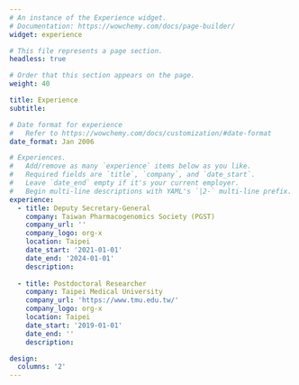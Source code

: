 ```yaml
---
# An instance of the Experience widget.
# Documentation: https://wowchemy.com/docs/page-builder/
widget: experience

# This file represents a page section.
headless: true

# Order that this section appears on the page.
weight: 40

title: Experience
subtitle:

# Date format for experience
#   Refer to https://wowchemy.com/docs/customization/#date-format
date_format: Jan 2006

# Experiences.
#   Add/remove as many `experience` items below as you like.
#   Required fields are `title`, `company`, and `date_start`.
#   Leave `date_end` empty if it's your current employer.
#   Begin multi-line descriptions with YAML's `|2-` multi-line prefix.
experience:
  - title: Deputy Secretary-General
    company: Taiwan Pharmacogenomics Society (PGST)
    company_url: ''
    company_logo: org-x
    location: Taipei
    date_start: '2021-01-01'
    date_end: '2024-01-01'
    description: 
        
  - title: Postdoctoral Researcher
    company: Taipei Medical University
    company_url: 'https://www.tmu.edu.tw/'
    company_logo: org-x
    location: Taipei
    date_start: '2019-01-01'
    date_end: ''
    description: 

design:
  columns: '2'
---
```

